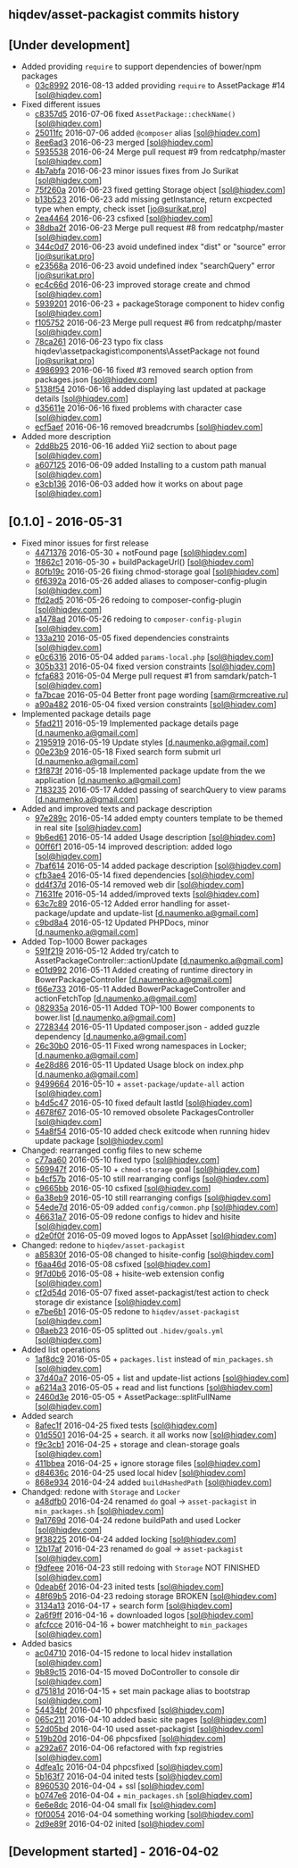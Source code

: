hiqdev/asset-packagist commits history
--------------------------------------

## [Under development]

- Added providing `require` to support dependencies of bower/npm packages
    - [03c8992] 2016-08-13 added providing `require` to AssetPackage #14 [sol@hiqdev.com]
- Fixed different issues
    - [c8357d5] 2016-07-06 fixed `AssetPackage::checkName()` [sol@hiqdev.com]
    - [25011fc] 2016-07-06 added `@composer` alias [sol@hiqdev.com]
    - [8ee6ad3] 2016-06-23 merged [sol@hiqdev.com]
    - [5935538] 2016-06-24 Merge pull request #9 from redcatphp/master [sol@hiqdev.com]
    - [4b7abfa] 2016-06-23 minor issues fixes from Jo Surikat [sol@hiqdev.com]
    - [75f260a] 2016-06-23 fixed getting Storage object [sol@hiqdev.com]
    - [b13b523] 2016-06-23 add missing getInstance, return excpected type when empty, check isset [jo@surikat.pro]
    - [2ea4464] 2016-06-23 csfixed [sol@hiqdev.com]
    - [38dba2f] 2016-06-23 Merge pull request #8 from redcatphp/master [sol@hiqdev.com]
    - [344c0d7] 2016-06-23 avoid undefined index "dist" or "source" error [jo@surikat.pro]
    - [e23568a] 2016-06-23 avoid undefined index "searchQuery" error [jo@surikat.pro]
    - [ec4c66d] 2016-06-23 improved storage create and chmod [sol@hiqdev.com]
    - [5939201] 2016-06-23 + packageStorage component to hidev config [sol@hiqdev.com]
    - [f105752] 2016-06-23 Merge pull request #6 from redcatphp/master [sol@hiqdev.com]
    - [78ca261] 2016-06-23 typo fix class hiqdev\assetpackagist\components\AssetPackage not found [jo@surikat.pro]
    - [4986993] 2016-06-16 fixed #3 removed search option from packages.json [sol@hiqdev.com]
    - [5138f54] 2016-06-16 added displaying last updated at package details [sol@hiqdev.com]
    - [d35611e] 2016-06-16 fixed problems with character case [sol@hiqdev.com]
    - [ecf5aef] 2016-06-16 removed breadcrumbs [sol@hiqdev.com]
- Added more description
    - [2dd8b25] 2016-06-16 added Yii2 section to about page [sol@hiqdev.com]
    - [a607125] 2016-06-09 added Installing to a custom path manual [sol@hiqdev.com]
    - [e3cb136] 2016-06-03 added how it works on about page [sol@hiqdev.com]

## [0.1.0] - 2016-05-31

- Fixed minor issues for first release
    - [4471376] 2016-05-30 + notFound page [sol@hiqdev.com]
    - [1f862c1] 2016-05-30 + buildPackageUrl() [sol@hiqdev.com]
    - [80fb19c] 2016-05-26 fixing chmod-storage goal [sol@hiqdev.com]
    - [6f6392a] 2016-05-26 added aliases to composer-config-plugin [sol@hiqdev.com]
    - [ffd2ad5] 2016-05-26 redoing to composer-config-plugin [sol@hiqdev.com]
    - [a1478ad] 2016-05-26 redoing to `composer-config-plugin` [sol@hiqdev.com]
    - [133a210] 2016-05-05 fixed dependencies constraints [sol@hiqdev.com]
    - [e0c6316] 2016-05-04 added `params-local.php` [sol@hiqdev.com]
    - [305b331] 2016-05-04 fixed version constraints [sol@hiqdev.com]
    - [fcfa683] 2016-05-04 Merge pull request #1 from samdark/patch-1 [sol@hiqdev.com]
    - [fa7bcae] 2016-05-04 Better front page wording [sam@rmcreative.ru]
    - [a90a482] 2016-05-04 fixed version constraints [sol@hiqdev.com]
- Implemented package details page
    - [5fad211] 2016-05-19 Implemented package details page [d.naumenko.a@gmail.com]
    - [2195919] 2016-05-19 Update styles [d.naumenko.a@gmail.com]
    - [00e23b9] 2016-05-18 Fixed search form submit url [d.naumenko.a@gmail.com]
    - [f3f873f] 2016-05-18 Implemented package update from the we application [d.naumenko.a@gmail.com]
    - [7183235] 2016-05-17 Added passing of searchQuery to view params [d.naumenko.a@gmail.com]
- Added and improved texts and package description
    - [97e289c] 2016-05-14 added empty counters template to be themed in real site [sol@hiqdev.com]
    - [9b6ed61] 2016-05-14 added Usage description [sol@hiqdev.com]
    - [00ff6f1] 2016-05-14 improved description: added logo [sol@hiqdev.com]
    - [7baf614] 2016-05-14 added package description [sol@hiqdev.com]
    - [cfb3ae4] 2016-05-14 fixed dependencies [sol@hiqdev.com]
    - [dd4f37d] 2016-05-14 removed web dir [sol@hiqdev.com]
    - [71631fe] 2016-05-14 added/improved texts [sol@hiqdev.com]
    - [63c7c89] 2016-05-12 Added error handling for asset-package/update and update-list [d.naumenko.a@gmail.com]
    - [c9bd8a4] 2016-05-12 Updated PHPDocs, minor [d.naumenko.a@gmail.com]
- Added Top-1000 Bower packages
    - [591f219] 2016-05-12 Added try/catch to AssetPackageController::actionUpdate [d.naumenko.a@gmail.com]
    - [e01d992] 2016-05-11 Added creating of runtime directory in BowerPackageController [d.naumenko.a@gmail.com]
    - [f66e733] 2016-05-11 Added BowerPackageController and actionFetchTop [d.naumenko.a@gmail.com]
    - [082935a] 2016-05-11 Added TOP-100 Bower components to bower.list [d.naumenko.a@gmail.com]
    - [2728344] 2016-05-11 Updated composer.json - added guzzle dependency [d.naumenko.a@gmail.com]
    - [26c30b0] 2016-05-11 Fixed wrong namespaces in Locker; [d.naumenko.a@gmail.com]
    - [4e28d86] 2016-05-11 Updated Usage block on index.php [d.naumenko.a@gmail.com]
    - [9499664] 2016-05-10 + `asset-package/update-all` action [sol@hiqdev.com]
    - [b4d5c47] 2016-05-10 fixed default lastId [sol@hiqdev.com]
    - [4678f67] 2016-05-10 removed obsolete PackagesController [sol@hiqdev.com]
    - [54a8f54] 2016-05-10 added check exitcode when running hidev update package [sol@hiqdev.com]
- Changed: rearranged config files to new scheme
    - [c77aa60] 2016-05-10 fixed typo [sol@hiqdev.com]
    - [569947f] 2016-05-10 + `chmod-storage` goal [sol@hiqdev.com]
    - [b4cf57b] 2016-05-10 still rearranging configs [sol@hiqdev.com]
    - [c9665bb] 2016-05-10 csfixed [sol@hiqdev.com]
    - [6a38eb9] 2016-05-10 still rearranging configs [sol@hiqdev.com]
    - [54ede7d] 2016-05-09 added `config/common.php` [sol@hiqdev.com]
    - [46631a7] 2016-05-09 redone configs to hidev and hisite [sol@hiqdev.com]
    - [d2e0f0f] 2016-05-09 moved logos to AppAsset [sol@hiqdev.com]
- Changed: redone to `hiqdev/asset-packagist`
    - [a85830f] 2016-05-08 changed to hisite-config [sol@hiqdev.com]
    - [f6aa46d] 2016-05-08 csfixed [sol@hiqdev.com]
    - [9f7d0b6] 2016-05-08 + hisite-web extension config [sol@hiqdev.com]
    - [cf2d54d] 2016-05-07 fixed asset-packagist/test action to check storage dir existance [sol@hiqdev.com]
    - [e7be6b1] 2016-05-05 redone to `hiqdev/asset-packagist` [sol@hiqdev.com]
    - [08aeb23] 2016-05-05 splitted out `.hidev/goals.yml` [sol@hiqdev.com]
- Added list operations
    - [1af8dc9] 2016-05-05 + `packages.list` instead of `min_packages.sh` [sol@hiqdev.com]
    - [37d40a7] 2016-05-05 + list and update-list actions [sol@hiqdev.com]
    - [a6214a3] 2016-05-05 + read and list functions [sol@hiqdev.com]
    - [2460d3e] 2016-05-05 + AssetPackage::splitFullName [sol@hiqdev.com]
- Added search
    - [8afec1f] 2016-04-25 fixed tests [sol@hiqdev.com]
    - [01d5501] 2016-04-25 + search. it all works now [sol@hiqdev.com]
    - [f9c3cb1] 2016-04-25 + storage and clean-storage goals [sol@hiqdev.com]
    - [411bbea] 2016-04-25 + ignore storage files [sol@hiqdev.com]
    - [d84636c] 2016-04-25 used local hidev [sol@hiqdev.com]
    - [868e934] 2016-04-24 added `buildHashedPath` [sol@hiqdev.com]
- Chandged: redone with `Storage` and `Locker`
    - [a48dfb0] 2016-04-24 renamed `do` goal -> `asset-packagist` in `min_packages.sh` [sol@hiqdev.com]
    - [9a1769d] 2016-04-24 redone buildPath and used Locker [sol@hiqdev.com]
    - [9f38225] 2016-04-24 added locking [sol@hiqdev.com]
    - [12b17af] 2016-04-23 renamed `do` goal -> `asset-packagist` [sol@hiqdev.com]
    - [f9dfeee] 2016-04-23 still redoing with `Storage` NOT FINISHED [sol@hiqdev.com]
    - [0deab6f] 2016-04-23 inited tests [sol@hiqdev.com]
    - [48f69b5] 2016-04-23 redoing storage BROKEN [sol@hiqdev.com]
    - [3134a13] 2016-04-17 + search form [sol@hiqdev.com]
    - [2a6f9ff] 2016-04-16 + downloaded logos [sol@hiqdev.com]
    - [afcfcce] 2016-04-16 + bower matchheight to `min_packages` [sol@hiqdev.com]
- Added basics
    - [ac04710] 2016-04-15 redone to local hidev installation [sol@hiqdev.com]
    - [9b89c15] 2016-04-15 moved DoController to console dir [sol@hiqdev.com]
    - [d75181d] 2016-04-15 + set main package alias to bootstrap [sol@hiqdev.com]
    - [54434bf] 2016-04-10 phpcsfixed [sol@hiqdev.com]
    - [065c211] 2016-04-10 added basic site pages [sol@hiqdev.com]
    - [52d05bd] 2016-04-10 used asset-packagist [sol@hiqdev.com]
    - [519b20d] 2016-04-06 phpcsfixed [sol@hiqdev.com]
    - [a292a67] 2016-04-06 refactored with fxp registries [sol@hiqdev.com]
    - [4dfea1c] 2016-04-04 phpcsfixed [sol@hiqdev.com]
    - [5b163f7] 2016-04-04 inited tests [sol@hiqdev.com]
    - [8960530] 2016-04-04 + ssl [sol@hiqdev.com]
    - [b0747e6] 2016-04-04 + `min_packages.sh` [sol@hiqdev.com]
    - [6e6e8dc] 2016-04-04 small fix [sol@hiqdev.com]
    - [f0f0054] 2016-04-04 something working [sol@hiqdev.com]
    - [2d9e89f] 2016-04-02 inited [sol@hiqdev.com]

## [Development started] - 2016-04-02

[4471376]: https://github.com/hiqdev/asset-packagist/commit/4471376
[1f862c1]: https://github.com/hiqdev/asset-packagist/commit/1f862c1
[80fb19c]: https://github.com/hiqdev/asset-packagist/commit/80fb19c
[6f6392a]: https://github.com/hiqdev/asset-packagist/commit/6f6392a
[ffd2ad5]: https://github.com/hiqdev/asset-packagist/commit/ffd2ad5
[a1478ad]: https://github.com/hiqdev/asset-packagist/commit/a1478ad
[133a210]: https://github.com/hiqdev/asset-packagist/commit/133a210
[e0c6316]: https://github.com/hiqdev/asset-packagist/commit/e0c6316
[305b331]: https://github.com/hiqdev/asset-packagist/commit/305b331
[fcfa683]: https://github.com/hiqdev/asset-packagist/commit/fcfa683
[fa7bcae]: https://github.com/hiqdev/asset-packagist/commit/fa7bcae
[a90a482]: https://github.com/hiqdev/asset-packagist/commit/a90a482
[5fad211]: https://github.com/hiqdev/asset-packagist/commit/5fad211
[2195919]: https://github.com/hiqdev/asset-packagist/commit/2195919
[00e23b9]: https://github.com/hiqdev/asset-packagist/commit/00e23b9
[f3f873f]: https://github.com/hiqdev/asset-packagist/commit/f3f873f
[7183235]: https://github.com/hiqdev/asset-packagist/commit/7183235
[97e289c]: https://github.com/hiqdev/asset-packagist/commit/97e289c
[9b6ed61]: https://github.com/hiqdev/asset-packagist/commit/9b6ed61
[00ff6f1]: https://github.com/hiqdev/asset-packagist/commit/00ff6f1
[7baf614]: https://github.com/hiqdev/asset-packagist/commit/7baf614
[cfb3ae4]: https://github.com/hiqdev/asset-packagist/commit/cfb3ae4
[dd4f37d]: https://github.com/hiqdev/asset-packagist/commit/dd4f37d
[71631fe]: https://github.com/hiqdev/asset-packagist/commit/71631fe
[63c7c89]: https://github.com/hiqdev/asset-packagist/commit/63c7c89
[c9bd8a4]: https://github.com/hiqdev/asset-packagist/commit/c9bd8a4
[591f219]: https://github.com/hiqdev/asset-packagist/commit/591f219
[e01d992]: https://github.com/hiqdev/asset-packagist/commit/e01d992
[f66e733]: https://github.com/hiqdev/asset-packagist/commit/f66e733
[082935a]: https://github.com/hiqdev/asset-packagist/commit/082935a
[2728344]: https://github.com/hiqdev/asset-packagist/commit/2728344
[26c30b0]: https://github.com/hiqdev/asset-packagist/commit/26c30b0
[4e28d86]: https://github.com/hiqdev/asset-packagist/commit/4e28d86
[9499664]: https://github.com/hiqdev/asset-packagist/commit/9499664
[b4d5c47]: https://github.com/hiqdev/asset-packagist/commit/b4d5c47
[4678f67]: https://github.com/hiqdev/asset-packagist/commit/4678f67
[54a8f54]: https://github.com/hiqdev/asset-packagist/commit/54a8f54
[c77aa60]: https://github.com/hiqdev/asset-packagist/commit/c77aa60
[569947f]: https://github.com/hiqdev/asset-packagist/commit/569947f
[b4cf57b]: https://github.com/hiqdev/asset-packagist/commit/b4cf57b
[c9665bb]: https://github.com/hiqdev/asset-packagist/commit/c9665bb
[6a38eb9]: https://github.com/hiqdev/asset-packagist/commit/6a38eb9
[54ede7d]: https://github.com/hiqdev/asset-packagist/commit/54ede7d
[46631a7]: https://github.com/hiqdev/asset-packagist/commit/46631a7
[d2e0f0f]: https://github.com/hiqdev/asset-packagist/commit/d2e0f0f
[a85830f]: https://github.com/hiqdev/asset-packagist/commit/a85830f
[f6aa46d]: https://github.com/hiqdev/asset-packagist/commit/f6aa46d
[9f7d0b6]: https://github.com/hiqdev/asset-packagist/commit/9f7d0b6
[cf2d54d]: https://github.com/hiqdev/asset-packagist/commit/cf2d54d
[e7be6b1]: https://github.com/hiqdev/asset-packagist/commit/e7be6b1
[08aeb23]: https://github.com/hiqdev/asset-packagist/commit/08aeb23
[1af8dc9]: https://github.com/hiqdev/asset-packagist/commit/1af8dc9
[37d40a7]: https://github.com/hiqdev/asset-packagist/commit/37d40a7
[a6214a3]: https://github.com/hiqdev/asset-packagist/commit/a6214a3
[2460d3e]: https://github.com/hiqdev/asset-packagist/commit/2460d3e
[8afec1f]: https://github.com/hiqdev/asset-packagist/commit/8afec1f
[01d5501]: https://github.com/hiqdev/asset-packagist/commit/01d5501
[f9c3cb1]: https://github.com/hiqdev/asset-packagist/commit/f9c3cb1
[411bbea]: https://github.com/hiqdev/asset-packagist/commit/411bbea
[d84636c]: https://github.com/hiqdev/asset-packagist/commit/d84636c
[868e934]: https://github.com/hiqdev/asset-packagist/commit/868e934
[a48dfb0]: https://github.com/hiqdev/asset-packagist/commit/a48dfb0
[9a1769d]: https://github.com/hiqdev/asset-packagist/commit/9a1769d
[9f38225]: https://github.com/hiqdev/asset-packagist/commit/9f38225
[12b17af]: https://github.com/hiqdev/asset-packagist/commit/12b17af
[f9dfeee]: https://github.com/hiqdev/asset-packagist/commit/f9dfeee
[0deab6f]: https://github.com/hiqdev/asset-packagist/commit/0deab6f
[48f69b5]: https://github.com/hiqdev/asset-packagist/commit/48f69b5
[3134a13]: https://github.com/hiqdev/asset-packagist/commit/3134a13
[2a6f9ff]: https://github.com/hiqdev/asset-packagist/commit/2a6f9ff
[afcfcce]: https://github.com/hiqdev/asset-packagist/commit/afcfcce
[ac04710]: https://github.com/hiqdev/asset-packagist/commit/ac04710
[9b89c15]: https://github.com/hiqdev/asset-packagist/commit/9b89c15
[d75181d]: https://github.com/hiqdev/asset-packagist/commit/d75181d
[54434bf]: https://github.com/hiqdev/asset-packagist/commit/54434bf
[065c211]: https://github.com/hiqdev/asset-packagist/commit/065c211
[52d05bd]: https://github.com/hiqdev/asset-packagist/commit/52d05bd
[519b20d]: https://github.com/hiqdev/asset-packagist/commit/519b20d
[a292a67]: https://github.com/hiqdev/asset-packagist/commit/a292a67
[4dfea1c]: https://github.com/hiqdev/asset-packagist/commit/4dfea1c
[5b163f7]: https://github.com/hiqdev/asset-packagist/commit/5b163f7
[8960530]: https://github.com/hiqdev/asset-packagist/commit/8960530
[b0747e6]: https://github.com/hiqdev/asset-packagist/commit/b0747e6
[6e6e8dc]: https://github.com/hiqdev/asset-packagist/commit/6e6e8dc
[f0f0054]: https://github.com/hiqdev/asset-packagist/commit/f0f0054
[2d9e89f]: https://github.com/hiqdev/asset-packagist/commit/2d9e89f
[03c8992]: https://github.com/hiqdev/asset-packagist/commit/03c8992
[c8357d5]: https://github.com/hiqdev/asset-packagist/commit/c8357d5
[25011fc]: https://github.com/hiqdev/asset-packagist/commit/25011fc
[8ee6ad3]: https://github.com/hiqdev/asset-packagist/commit/8ee6ad3
[5935538]: https://github.com/hiqdev/asset-packagist/commit/5935538
[4b7abfa]: https://github.com/hiqdev/asset-packagist/commit/4b7abfa
[75f260a]: https://github.com/hiqdev/asset-packagist/commit/75f260a
[b13b523]: https://github.com/hiqdev/asset-packagist/commit/b13b523
[2ea4464]: https://github.com/hiqdev/asset-packagist/commit/2ea4464
[38dba2f]: https://github.com/hiqdev/asset-packagist/commit/38dba2f
[344c0d7]: https://github.com/hiqdev/asset-packagist/commit/344c0d7
[e23568a]: https://github.com/hiqdev/asset-packagist/commit/e23568a
[ec4c66d]: https://github.com/hiqdev/asset-packagist/commit/ec4c66d
[5939201]: https://github.com/hiqdev/asset-packagist/commit/5939201
[f105752]: https://github.com/hiqdev/asset-packagist/commit/f105752
[78ca261]: https://github.com/hiqdev/asset-packagist/commit/78ca261
[4986993]: https://github.com/hiqdev/asset-packagist/commit/4986993
[5138f54]: https://github.com/hiqdev/asset-packagist/commit/5138f54
[2dd8b25]: https://github.com/hiqdev/asset-packagist/commit/2dd8b25
[d35611e]: https://github.com/hiqdev/asset-packagist/commit/d35611e
[ecf5aef]: https://github.com/hiqdev/asset-packagist/commit/ecf5aef
[a607125]: https://github.com/hiqdev/asset-packagist/commit/a607125
[e3cb136]: https://github.com/hiqdev/asset-packagist/commit/e3cb136

